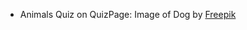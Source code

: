 - Animals Quiz on QuizPage: Image of Dog by <a href="https://www.freepik.com/free-photo/portrait-adorable-dog-looking-up_6146976.htm#query=happy%20dog&position=14&from_view=keyword&track=ais&uuid=a526acb5-a7ba-448e-8ca5-58beace89a81">Freepik</a>
